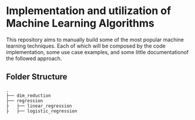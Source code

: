 # Implementation and utilization of Machine Learning Algorithms
This repository aims to manually build some of the most popular machine learning techniques.
Each of which will be composed by the code implementation, some use case examples, and some little documentationof the followed approach.

## Folder Structure
```
.
├── dim_reduction
├── regression
├	├── linear_regression
├	├── logistic_regression

```

